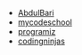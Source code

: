 - [AbdulBari](https://www.youtube.com/playlist?list=PLDN4rrl48XKp1ubbVUHVrOMkO4rTsjXrg)
- [mycodeschool](https://www.youtube.com/playlist?list=PL2_aWCzGMAwLZp6LMUKI3cc7pgGsasm2_)
- [programiz](https://www.programiz.com/c-programming/c-pointers)
- [codingninjas](https://www.codingninjas.com/codestudio/guided-paths/pointers)
